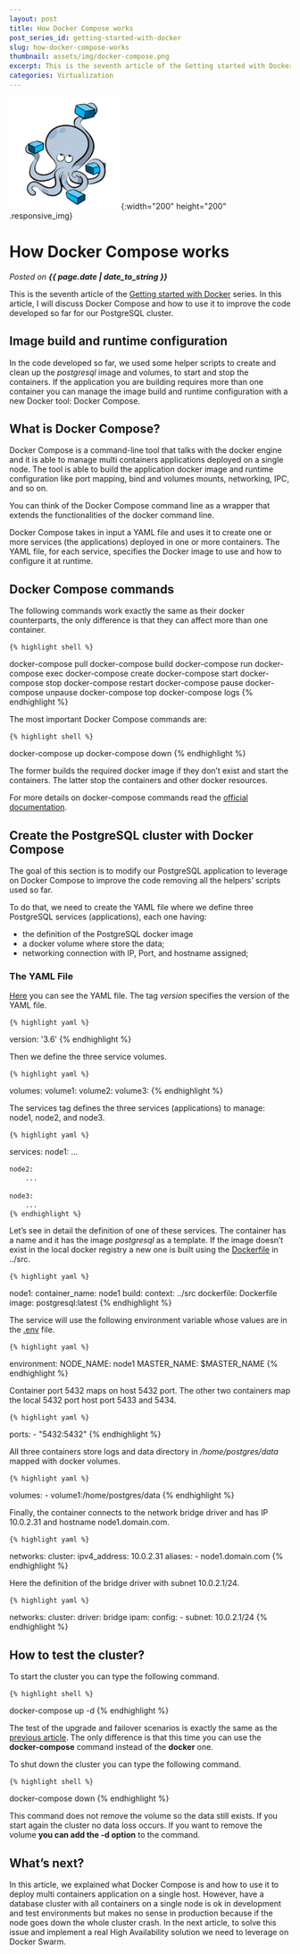 ```yaml
---
layout: post
title: How Docker Compose works
post_series_id: getting-started-with-docker
slug: how-docker-compose-works
thumbnail: assets/img/docker-compose.png
excerpt: This is the seventh article of the Getting started with Docker series. Here I will discuss Docker Compose and how to use it to improve the container orchestration.
categories: Virtualization
---
```


![How Docker Compose works](assets/img/docker-compose.png){:width="200" height="200" .responsive_img}

# How Docker Compose works
_Posted on **{{ page.date | date_to_string }}**_

This is the seventh article of the [Getting started with Docker](getting-started-with-docker) series. In this article, I will discuss Docker Compose and how to use it to improve the code developed so far for our PostgreSQL cluster.

## Image build and runtime configuration

In the code developed so far, we used some helper scripts to create and clean up the _postgresql_ image and volumes, to start and stop the containers. If the application you are building requires more than one container you can manage the image build and runtime configuration with a new Docker tool: Docker Compose.

## What is Docker Compose?

Docker Compose is a command-line tool that talks with the docker engine and it is able to manage multi containers applications deployed on a single node. The tool is able to build the application docker image and runtime configuration like port mapping, bind and volumes mounts, networking, IPC, and so on.

You can think of the Docker Compose command line as a wrapper that extends the functionalities of the docker command line.

Docker Compose takes in input a YAML file and uses it to create one or more services (the applications) deployed in one or more containers. The YAML file, for each service, specifies the Docker image to use and how to configure it at runtime.

## Docker Compose commands

The following commands work exactly the same as their docker counterparts, the only difference is that they can affect more than one container.

    {% highlight shell %}
docker-compose pull
docker-compose build
docker-compose run
docker-compose exec
docker-compose create
docker-compose start
docker-compose stop
docker-compose restart
docker-compose pause
docker-compose unpause
docker-compose top
docker-compose logs
    {% endhighlight %}

The most important Docker Compose commands are:

    {% highlight shell %}
docker-compose up
docker-compose down
    {% endhighlight %}

The former builds the required docker image if they don’t exist and start the containers. The latter stop the containers and other docker resources.

For more details on docker-compose commands read the [official documentation](https://docs.docker.com/compose/reference/overview/).

## Create the PostgreSQL cluster with Docker Compose

The goal of this section is to modify our PostgreSQL application to leverage on Docker Compose to improve the code removing all the helpers’ scripts used so far.

To do that, we need to create the YAML file where we define three PostgreSQL services (applications), each one having:

-   the definition of the PostgreSQL docker image
-   a docker volume where store the data;
-   networking connection with IP, Port, and hostname assigned;

### The YAML File

[Here](https://github.com/sasadangelo/docker-tutorials/blob/master/postgresql-cluster-compose/docker-compose/docker-compose.yml) you can see the YAML file. The tag _version_ specifies the version of the YAML file.

    {% highlight yaml %}
version: '3.6'
    {% endhighlight %}

Then we define the three service volumes.

    {% highlight yaml %}
volumes:
    volume1:
    volume2:
    volume3:
    {% endhighlight %}

The services tag defines the three services (applications) to manage: node1, node2, and node3.

    {% highlight yaml %}
services:
    node1:
        ...

    node2:
        ...

    node3:
        ...
    {% endhighlight %}

Let’s see in detail the definition of one of these services. The container has a name and it has the image _postgresql_ as a template. If the image doesn’t exist in the local docker registry a new one is built using the [Dockerfile](https://github.com/sasadangelo/docker-tutorials/blob/master/postgresql-cluster-compose/src/Dockerfile) in ../src.

    {% highlight yaml %}
node1:
    container_name: node1
    build:
        context: ../src
        dockerfile: Dockerfile
        image: postgresql:latest
    {% endhighlight %}

The service will use the following environment variable whose values are in the [.env](https://github.com/sasadangelo/docker-tutorials/blob/master/postgresql-cluster-compose/docker-compose/.env) file.

    {% highlight yaml %}
environment:
    NODE_NAME: node1
    MASTER_NAME: $MASTER_NAME
    {% endhighlight %}

Container port 5432 maps on host 5432 port. The other two containers map the local 5432 port host port 5433 and 5434.

    {% highlight yaml %}
ports:
    - "5432:5432"
    {% endhighlight %}

All three containers store logs and data directory in _/home/postgres/data_ mapped with docker volumes.

    {% highlight yaml %}
volumes:
    - volume1:/home/postgres/data
    {% endhighlight %}

Finally, the container connects to the network bridge driver and has IP 10.0.2.31 and hostname node1.domain.com.

    {% highlight yaml %}
networks:
    cluster:
        ipv4_address: 10.0.2.31
        aliases:
            - node1.domain.com
    {% endhighlight %}

Here the definition of the bridge driver with subnet 10.0.2.1/24.

    {% highlight yaml %}
networks:
    cluster:
        driver: bridge
        ipam:
            config:
                - subnet: 10.0.2.1/24
    {% endhighlight %}

## How to test the cluster?

To start the cluster you can type the following command.

    {% highlight shell %}
docker-compose up -d
    {% endhighlight %}

The test of the upgrade and failover scenarios is exactly the same as the [previous article](how-docker-volumes-works). The only difference is that this time you can use the **docker-compose** command instead of the **docker** one.

To shut down the cluster you can type the following command.

    {% highlight shell %}
docker-compose down
    {% endhighlight %}

This command does not remove the volume so the data still exists. If you start again the cluster no data loss occurs. If you want to remove the volume **you can add the -d option** to the command.

## What’s next?

In this article, we explained what Docker Compose is and how to use it to deploy multi containers application on a single host. However, have a database cluster with all containers on a single node is ok in development and test environments but makes no sense in production because if the node goes down the whole cluster crash. In the next article, to solve this issue and implement a real High Availability solution we need to leverage on Docker Swarm.